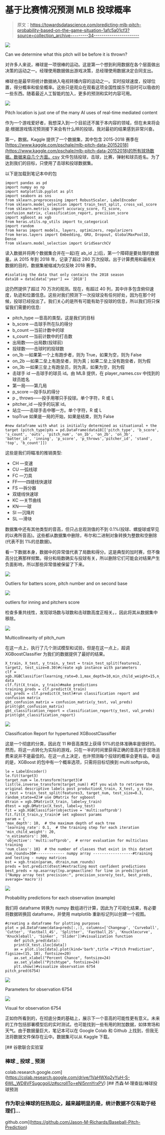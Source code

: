 # 基于比赛情况预测 MLB 投球概率

> 原文：<https://towardsdatascience.com/predicting-mlb-pitch-probability-based-on-the-game-situation-1afc5a01cf3?source=collection_archive---------34----------------------->

![](img/9ad890604deed6f3cc2b3e9e036acb4a.png)

Can we determine what this pitch will be before it is thrown?

对许多人来说，棒球是一项很棒的运动。这是第一个想到利用数据在各个层面做出决策的运动之一。经理使用数据做出游戏决策，总经理使用数据决定合同支出。

棒球也是最早将统计数据纳入电视转播内容的运动之一。实时投球速度，投球位置，得分概率和偷垒概率。这些只是观众在观看这项全国性娱乐节目时可以吸收的一些东西。随着最近人工智能的加入，更多的预测和实时内容可用。

![](img/d5afffdc29338be4b389d530108ed00d.png)

Pitch location is just one of the many AI uses of real-time mediated content

作为一个游戏爱好者，我想深入到一个目前还不属于本内容的领域，但在未来将会是:根据游戏情况预测接下来会有什么样的投球。我对最初的结果感到非常兴奋。

第一，数据。Kaggle 提供了一个数据集，其中包含 2015-2018 赛季在[https://www.kaggle.com/pschale/mlb-pitch-data-20152018](https://www.kaggle.com/pschale/mlb-pitch-data-20152018)的所有球场数据。数据来自几个方面。csv 文件包括投球，击球，比赛，弹射和球员姓名。为了达到我们的目标，只使用了击球和投球数据集。

以下是加载到笔记本中的包

```
import pandas as pd
import numpy as np
import matplotlib.pyplot as plt
import seaborn as sns
from sklearn.preprocessing import RobustScaler, LabelEncoder
from sklearn.model_selection import train_test_split, cross_val_score
from sklearn.metrics import accuracy_score, f1_score, confusion_matrix, classification_report, precision_score
import xgboost as xgb
from keras.utils.np_utils import to_categorical
import random
from keras import models, layers, optimizers, regularizers
from keras.layers import Embedding, GRU, Dropout, GlobalMaxPool1D, Dense
from sklearn.model_selection import GridSearchCV
```

读入数据并将两个数据集合并在一起(在 ab_id 上)后，第一个障碍是要处理的数据量。从 2015 年到 2018 年，记录了超过 280 万次投球。出于计算费用和最相关数据的目的，数据集被缩减为仅反映 2018 赛季。

```
#isolating the data that only contains the 2018 season
data18 = data[data['year'] == '2018']
```

这仍然提供了超过 70 万次的观测。现在，有超过 40 列，其中许多包含俯仰速度，轨迹和位置信息。这些对我们预测下一次投球没有任何好处，因为在那个时候，投球已经投出了。我们关心的是所有可能有助于投球的信息，所以我们将只保留我们需要的信息:

*   pitch_type —音高的类型。这是我们的目标
*   b_score —击球手所在队的得分
*   b_count —当前计数中的球
*   s_count —当前计数中的打击数
*   出局数——出局数(投球前)
*   投球数——击球时的投球数
*   on_1b —如果第一个上有跑步者，则为 True，如果为空，则为 False
*   on_2b —如果二垒上有跑垒者，则为真；如果二垒上没有跑垒者，则为假
*   on_3b —如果三垒上有跑垒员，则为真，如果为空，则为假
*   击球手 id —击球手的球员 id。由 MLB 提供，在 player_names.csv 中找到的球员姓名
*   第一局——第几局
*   p_score —投手队的得分
*   p _ throws——投手用哪只手投球。单个字符，R 或 L
*   pitcher_id —投手的玩家 id。
*   站立——击球手击中哪一方。单个字符，R 或 L
*   topTrue 如果是一局的开始，如果是结束，则为 False

```
#new dataframe with what is initially determined as situational + the target (pitch_type)pXs = pd.DataFrame(data18[['pitch_type', 'b_score', 's_count', 'outs', 'pitch_num', 'on_1b', 'on_2b', 'on_3b', 'batter_id', 'inning', 'p_score', 'p_throws','pitcher_id', 'stand', 'top', 'b_count']])
```

这些是我们将瞄准的推销类型:

*   CH —变速
*   CU —弧线球
*   FC —刀具
*   FF——四缝线快速球
*   FS —拆分器
*   双缝线快速球
*   KC —关节曲线
*   KN——球
*   SI —沉降片
*   SL —滑块

数据集中还有其他类型的音高，但只占总观测值的不到 0.1%(投球、螺旋球或罕见的以弗所音高)。这些都从数据集中删除，布尔和二进制对象转换为整数和空删除(代表不到 1%的总数据)。

看一下数据本身，数据中的异常值代表了局数和得分。这是典型的加时赛，但不像高分比赛那样频繁。得分和局数确实与投球有关，所以删除它们可能会对结果产生负面影响，所以那些异常值被保留了下来。

![](img/1176e33645508cb62202e3429270063a.png)

Outliers for batters score, pitch number and on second base

![](img/3cdd22057d6e111856f617590f0af1c0.png)

outliers for inning and pitchers score

检查多重共线性，发现球场数与球数和击球数高度正相关。，因此将其从数据集中移除。

![](img/1c426ebbcc2610e762e72492485c5c22.png)

Multicollinearity of pitch_num

在这一点上，执行了几个测试模型和试验，但是在这一点上，超调 XGBoostClassifier 为我们的数据提供了最好的结果。

```
X_train, X_test, y_train, y_test = train_test_split(features2, target2, test_size=0.30)#create xgb instance with parameters
clf = xgb.XGBClassifier(learning_rate=0.1,max_depth=10,min_child_weight=15,n_estimators=250)#fit data
clf.fit(X_train, y_train)#make predictions
training_preds = clf.predict(X_train)
val_preds = clf.predict(X_test)#run classification report and confusion matrix
gbt_confusion_matrix = confusion_matrix(y_test, val_preds)
print(gbt_confusion_matrix)
gbt_classification_report = classification_report(y_test, val_preds)
print(gbt_classification_report)
```

![](img/cd82a96edb7f8cca6fe099118a3dbbf5.png)

Classification Report for hypertuned XGBoostClassifier

这是一个彻底的分类，因此在 11 种音高类型上获得 51%的总体准确率是很好的。然而，将这一点转化为实际的游戏，只在一半的时间里获得正确的音高对于现场消费来说并不是最佳的。在这一点上决定，也许预测每个投球的概率会更有益。幸运的是，XGBoost 的包中有一个概率选项，只需将目标切换到 multi:softprob。

```
le = LabelEncoder()
le.fit(target3)
target_num = le.transform(target3)# list(le.inverse_transform(target_num)) #If you wish to retrieve the original descriptive labels post productionX_train, X_test, y_train, y_test = train_test_split(features3, target_num, test_size=0.3, random_state=42)# use DMatrix for xgboost
dtrain = xgb.DMatrix(X_train, label=y_train)
dtest = xgb.DMatrix(X_test, label=y_test)
fit = xgb.XGBClassifier(objective = 'multi:softprob')
fit.fit(X_train,y_train)# set xgboost params
param = {
'max_depth': 10,  # the maximum depth of each tree
'learning_rate': 0.1,  # the training step for each iteration
'min_child_weight': 20,
'n_estimators': 300,
'objective': 'multi:softprob',  # error evaluation for multiclass training
'num_class': 10}  # the number of classes that exist in this datset
num_rounds=30#------------- numpy array ------------------#training and testing - numpy matrices
bst = xgb.train(param, dtrain,num_rounds)
preds = bst.predict(dtest)#extracting most confident predictions
best_preds = np.asarray([np.argmax(line) for line in preds])print ("Numpy array test precision:", precision_score(y_test, best_preds, average='macro'))
```

![](img/a3110a90a2a4a4369978b1e33762da5d.png)

Probability predictions for each observation (example)

我们将 dataframe 转换为 numpy 数组进行计算，因此为了可视化结果，有必要将数据转换回 dataframe，并使用 matplotlib 重新标记列以创建一个视图。

```
#creating a dataframe for plotting purposes
plot = pd.DataFrame(data=preds[:,:], columns=['Changeup', 'Curveball', 'Cutter', 'Fastball_4S', 'Splitter', 'Fastball_2S', 'Knucklecurve', 'Knuckleball', 'Sinker', 'Slider'])#visualization function
    def pitch_pred(data):
    print(X_test.iloc[data])
    ax = plot.iloc[data].plot(kind='barh',title ="Pitch Prediction",     figsize=(15, 10), fontsize=20)
    ax.set_xlabel("Percent Chance", fontsize=24)
    ax.set_ylabel("Pitchtype", fontsize=24)
    plt.show()#visualize observation 6754
pitch_pred(6754)
```

![](img/846176b892a3309cb99a80e432d53f33.png)

Parameters for observation 6754

![](img/5ff8585e1ffb177cc4d9929947d6ce64.png)

Visual for observation 6754

正如你所看到的，在彻底分类的基础上，展示下一个音高的可能性更有意义。未来的工作包括部署模型后的实时测试。也可能找到一些有用的附加数据，如体育场和天气。由于数据量巨大，笔记本可以在 Google Colab 和 Github 上找到，但我无法将数据文件保存在云中。数据集可以从 Kaggle 下载。

[](https://colab.research.google.com/drive/1VaHWXq2yYuH-S-6WL_WD8VFSugcgoiUz#scrollTo=eNI5nrnYrxPV) [## 谷歌联合实验室

### 棒球 _ 投球 _ 预测

colab.research.google.com](https://colab.research.google.com/drive/1VaHWXq2yYuH-S-6WL_WD8VFSugcgoiUz#scrollTo=eNI5nrnYrxPV) [](https://github.com/Jason-M-Richards/Baseball-Pitch-Prediction) [## 杰森·M·理查兹/棒球投球预测

### 作为职业棒球的狂热观众，越来越明显的是，统计数据不仅有助于经理们…

github.com](https://github.com/Jason-M-Richards/Baseball-Pitch-Prediction)